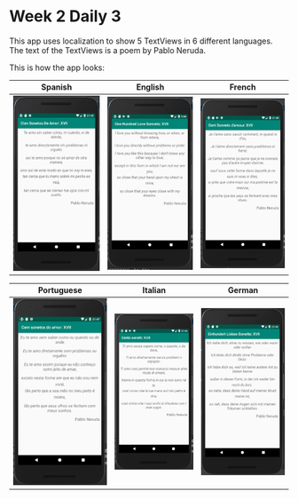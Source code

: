 # Week 2 Daily 3

This app uses localization to show 5 TextViews in 6 different languages. The text of the TextViews is a poem by Pablo Neruda.

This is how the app looks:

| Spanish       | English       | French|
| :-----------: |:-------------:| :----:|
| ![alt text][spanish] | ![alt text][english] | ![alt text][french] |

| Portuguese       | Italian       | German|
| :-----------: |:-------------:| :----:|
| ![alt text][portuguese] | ![alt text][italian] | ![alt text][german] |

[spanish]: https://github.com/a00512098/screenshots/blob/master/week2day3/spanish.PNG?raw=true "Spanish"
[english]: https://github.com/a00512098/screenshots/blob/master/week2day3/english.PNG?raw=true "English"
[french]: https://github.com/a00512098/screenshots/blob/master/week2day3/french.PNG?raw=true "French"
[portuguese]: https://github.com/a00512098/screenshots/blob/master/week2day3/portuguese.PNG?raw=true "Portuguese"
[italian]: https://github.com/a00512098/screenshots/blob/master/week2day3/italian.PNG?raw=true "Italian"
[german]: https://github.com/a00512098/screenshots/blob/master/week2day3/german.PNG?raw=true "German"
